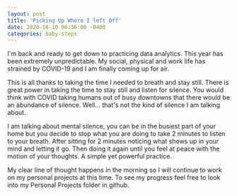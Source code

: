 ```yaml
---
layout: post
title: 'Picking Up Where I left Off'
date: 2020-10-10 06:36:00 -0400
categories: baby-steps
---
```


I'm back and ready to get down to practicing data analytics. This year has been extremely unpredictable. My social, physical and work life has strained by COVID-19 and I am finally coming up for air. 

This is all thanks to taking the time I needed to breath and stay still. There is great power in taking the time to stay still and listen for silence. You would think with COVID taking humans out of busy downtowns that there would be an abundance of silence. Well... that's not the kind of silence I am talking about.

I am talking about mental silence, you can be in the busiest part of your home but you decide to stop what you are doing to take 2 minutes to listen to your breath. After sitting for 2 minutes noticing what shows up in your mind and letting it go. Then doing it again until you feel at peace with the motion of your thoughts. A simple yet powerful practice. 

My clear line of thought happens in the morning so I will continue to work on my personal projects at this time. To see my progress feel free to look into my Personal Projects folder in github. 
